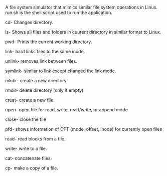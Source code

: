 A file system simulator that mimics similar file system operations in Linux.
run.sh is the shell script used to run the application.

cd- Changes directory.

ls- Shows all files and folders in cuurent directory in similar format to Linux.

pwd- Prints the current working directory.

link- hard links files to the same inode.

unlink- removes link between files.

symlink- similar to link except changed the link mode.

mkdir- create a new directory.

rmdir- delete directory (only if empty).

creat- create a new file.

open- open file for read, write, read/write, or append mode

close- close the file

pfd- shows information of OFT (mode, offset, inode) for currently open files

read- read blocks from a file.

write- write to a file.

cat- concatenate files.

cp- make a copy of a file.

